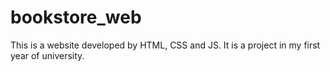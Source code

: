 # bookstore_web
This is a website developed by HTML, CSS and JS. It is a project in my first year of university.
